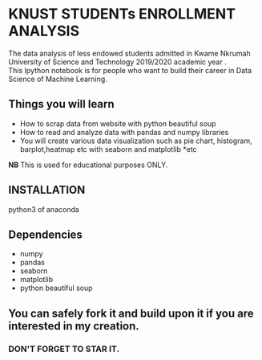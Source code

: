 # KNUST STUDENTs ENROLLMENT ANALYSIS
The data analysis of less endowed students admitted in Kwame Nkrumah University of Science and Technology 2019/2020 academic year .  
This Ipython notebook is for people who want to build their career in Data Science of Machine Learning.
## Things you will learn
 * How to scrap data from website with python beautiful soup
 * How to read and analyze data with pandas and numpy libraries
 * You will create various data visualization such as pie chart, histogram, barplot,heatmap etc with seaborn and matplotlib
 *etc 
 
**NB** This is used for educational purposes ONLY.  
## INSTALLATION
python3 of anaconda

## Dependencies
* numpy
* pandas
* seaborn
* matplotlib
* python beautiful soup

## You can safely fork it and build upon it if you are interested in my creation.  
### DON'T FORGET TO STAR IT.
